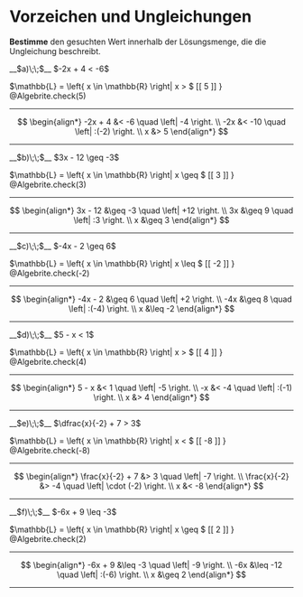 <!--
version:  0.0.1

language: de

@style
input {
    text-align: center;
}

.flex-container {
    display: flex;
    flex-wrap: wrap;
    align-items: stretch;
    gap: 20px;
}

.flex-child {
    flex: 1;
    min-width: 350px;
    margin-right: 20px;
}

@media (max-width: 400px) {
    .flex-child {
        flex: 100%;
        margin-right: 0;
    }
}
@end

formula: \carry   \textcolor{red}{\scriptsize #1}
formula: \digit   \rlap{\carry{#1}}\phantom{#2}#2
formula: \permil  \text{‰}


import: https://raw.githubusercontent.com/LiaTemplates/Tikz-Jax/main/README.md

script: https://cdn.jsdelivr.net/gh/LiaTemplates/Tikz-Jax@main/dist/index.js

import: https://raw.githubusercontent.com/liaTemplates/algebrite/master/README.md

import: https://raw.githubusercontent.com/LiaTemplates/GGBScript/refs/heads/main/README.md



tags: Ungleichungen, Bruchrechnung, negative Zahlen, leicht, niedrig, Angeben

comment: Die Lösungsmenge braucht noch einen Wert, findest du diesen? Achte auf die Vorzeichen.

author: Martin Lommatzsch

-->




# Vorzeichen und Ungleichungen



**Bestimme** den gesuchten Wert innerhalb der Lösungsmenge, die die Ungleichung beschreibt.

<section class="flex-container">
<div class="flex-child">
__$a)\;\;$__ $-2x + 4 < -6$ 

<!-- data-solution-button="5"-->
$\mathbb{L} = \left\{ x \in \mathbb{R} \right| x > $   [[  5  ]]   $\left.   \right\}$
@Algebrite.check(5)
******************
$$
\begin{align*}
-2x + 4 &< -6 \quad \left| -4 \right. \\
-2x &< -10 \quad \left| :(-2) \right. \\
x &> 5
\end{align*}
$$
******************
</div>

<div class="flex-child">
__$b)\;\;$__ $3x - 12 \geq -3$ 

<!-- data-solution-button="5"-->
$\mathbb{L} = \left\{ x \in \mathbb{R} \right| x \geq $   [[  3  ]]   $\left.   \right\}$
@Algebrite.check(3)
******************
$$
\begin{align*}
3x - 12 &\geq -3 \quad \left| +12 \right. \\
3x &\geq 9 \quad \left| :3 \right. \\
x &\geq 3
\end{align*}
$$
******************
</div>

<div class="flex-child">
__$c)\;\;$__ $-4x - 2 \geq 6$ 

<!-- data-solution-button="5"-->
$\mathbb{L} = \left\{ x \in \mathbb{R} \right| x \leq $   [[  -2  ]]   $\left.   \right\}$
@Algebrite.check(-2)
******************
$$
\begin{align*}
-4x - 2 &\geq 6 \quad \left| +2 \right. \\
-4x &\geq 8 \quad \left| :(-4) \right. \\
x &\leq -2
\end{align*}
$$
******************
</div>

<div class="flex-child">
__$d)\;\;$__ $5 - x < 1$ 

<!-- data-solution-button="5"-->
$\mathbb{L} = \left\{ x \in \mathbb{R} \right| x > $   [[  4  ]]   $\left.   \right\}$
@Algebrite.check(4)
******************
$$
\begin{align*}
5 - x &< 1 \quad \left| -5 \right. \\
-x &< -4 \quad \left| :(-1) \right. \\
x &> 4
\end{align*}
$$
******************
</div>

<div class="flex-child">
__$e)\;\;$__ $\dfrac{x}{-2} + 7 > 3$ 

<!-- data-solution-button="5"-->
$\mathbb{L} = \left\{ x \in \mathbb{R} \right| x < $   [[  -8  ]]   $\left.   \right\}$
@Algebrite.check(-8)
******************
$$
\begin{align*}
\frac{x}{-2} + 7 &> 3 \quad \left| -7 \right. \\
\frac{x}{-2} &> -4 \quad \left| \cdot (-2) \right. \\
x &< -8
\end{align*}
$$
******************
</div>

<div class="flex-child">
__$f)\;\;$__ $-6x + 9 \leq -3$ 

<!-- data-solution-button="5"-->
$\mathbb{L} = \left\{ x \in \mathbb{R} \right| x \geq $   [[  2  ]]   $\left.   \right\}$
@Algebrite.check(2)
******************
$$
\begin{align*}
-6x + 9 &\leq -3 \quad \left| -9 \right. \\
-6x &\leq -12 \quad \left| :(-6) \right. \\
x &\geq 2
\end{align*}
$$
******************
</div>
</section>







